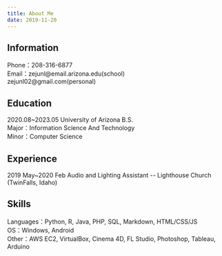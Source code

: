 ```yaml
---
title: About Me
date: 2019-11-20
---
```


<h2>Information</h2>
Phone：208-316-6877 <br>
Email：zejunl@email.arizona.edu(school) <br> zejunl02@gmail.com(personal)


<h2>Education</h2>
2020.08~2023.05 University of Arizona B.S. <br>
Major：Information Science And Technology <br> Minor：Computer Science


<h2>Experience</h2>
2019 May~2020 Feb Audio and Lighting Assistant -- Lighthouse Church (TwinFalls, Idaho)


<h2>Skills</h2>
Languages：Python, R, Java, PHP, SQL, Markdown, HTML/CSS/JS <br>
OS：Windows, Android <br>
Other：AWS EC2, VirtualBox, Cinema 4D, FL Studio, Photoshop, Tableau, Arduino 
